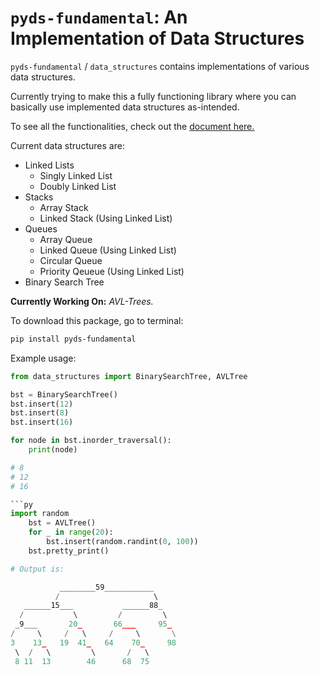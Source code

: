 # `pyds-fundamental`: An Implementation of Data Structures

`pyds-fundamental` / `data_structures` contains implementations of various data structures. 

Currently trying to make this a fully functioning library where you can basically use implemented data structures as-intended.

To see all the functionalities, check out the [document here.](https://999-juicewrld.github.io/data_structures/data_structures.html)

Current data structures are:
- Linked Lists
    - Singly Linked List
    - Doubly Linked List
- Stacks
    - Array Stack
    - Linked Stack (Using Linked List)
- Queues
    - Array Queue
    - Linked Queue (Using Linked List)
    - Circular Queue
    - Priority Qeueue (Using Linked List)
- Binary Search Tree

**Currently Working On:** *AVL-Trees.*

To download this package, go to terminal:
```sh
pip install pyds-fundamental
```

Example usage:
```py
from data_structures import BinarySearchTree, AVLTree

bst = BinarySearchTree()
bst.insert(12)
bst.insert(8)
bst.insert(16)

for node in bst.inorder_traversal():
    print(node)

# 8
# 12
# 16

```py
import random
    bst = AVLTree()
    for _ in range(20):
        bst.insert(random.randint(0, 100))
    bst.pretty_print()

# Output is:

           ________59___________     
          /                     \    
   ______15___           ______88_   
  /           \         /         \  
 _9___       20_       66___     95_ 
/     \     /   \     /     \       \
3    13_   19  41_   64    70_     98
 \  /   \         \       /   \      
 8 11  13        46      68  75 
```
